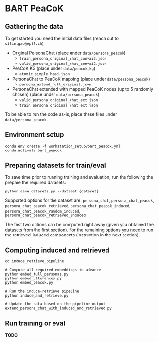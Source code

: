 # BART PeaCoK

## Gathering the data
To get started you need the initial data files (reach out to `silin.gao@epfl.ch`)

* Original PersonaChat (place under `data/persona_peacok`)
  * `train_persona_original_chat_convai2.json`
  * `valid_persona_original_chat_convai2.json`
* PeaCoK KG (place under `data/peacok_kg`)
  * `atomic_simple_head.json`
* PersonaChat to PeaCoK mapping (place under `data/persona_peacok`)
  * `persona_extend_full_original.json`
* PersonaChat extended with mapped PeaCoK nodes (up to 5 randomly chosen) (place under `data/persona_peacok`)
  * `valid_persona_original_chat_ext.json`
  * `train_persona_original_chat_ext.json`

To be able to run the code as-is, place these files under `data/persona_peacok`.

## Environment setup

```
conda env create -f workstation_setup/bart_peacok.yml
conda activate bart_peacok
```

## Preparing datasets for train/eval

To save time prior to running training and evaluation, run the following the prepare the required datasets:

``python save_datasets.py --dataset {dataset}``

Supported options for the dataset are: 
``persona_chat``, 
``persona_chat_peacok``, 
``persona_chat_peacok_retrieved``, ``persona_chat_peacok_induced``, 
``persona_chat_peacok_random_induced``, ``persona_chat_peacok_retrieved_induced``

The first two options can be computed right away (given you obtained the datasets from the first section). For the remaining options you need to run the retrieved-induced components (instruction in the next section).

## Computing induced and retrieved

```
cd induce_retrieve_pipeline

# Compute all required embeddings in advance
python embed_full_personas.py
python embed_utterances.py
python embed_peacok.py

# Run the induce-retrieve pipeline
python induce_and_retrieve.py

# Update the data based on the pipeline output
extend_persona_chat_with_induced_and_retrieved.py
```

## Run training or eval
**TODO**
